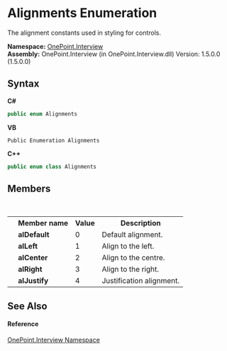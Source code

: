 # Alignments Enumeration
 

The alignment constants used in styling for controls.

**Namespace:**&nbsp;<a href="N_OnePoint_Interview">OnePoint.Interview</a><br />**Assembly:**&nbsp;OnePoint.Interview (in OnePoint.Interview.dll) Version: 1.5.0.0 (1.5.0.0)

## Syntax

**C#**<br />
``` C#
public enum Alignments
```

**VB**<br />
``` VB
Public Enumeration Alignments
```

**C++**<br />
``` C++
public enum class Alignments
```


## Members
&nbsp;<table><tr><th></th><th>Member name</th><th>Value</th><th>Description</th></tr><tr><td /><td target="F:OnePoint.Interview.Alignments.alDefault">**alDefault**</td><td>0</td><td>Default alignment.</td></tr><tr><td /><td target="F:OnePoint.Interview.Alignments.alLeft">**alLeft**</td><td>1</td><td>Align to the left.</td></tr><tr><td /><td target="F:OnePoint.Interview.Alignments.alCenter">**alCenter**</td><td>2</td><td>Align to the centre.</td></tr><tr><td /><td target="F:OnePoint.Interview.Alignments.alRight">**alRight**</td><td>3</td><td>Align to the right.</td></tr><tr><td /><td target="F:OnePoint.Interview.Alignments.alJustify">**alJustify**</td><td>4</td><td>Justification alignment.</td></tr></table>

## See Also


#### Reference
<a href="N_OnePoint_Interview">OnePoint.Interview Namespace</a><br />